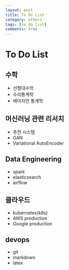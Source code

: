 ```yaml
---
layout: post
title: To Do List
category: others
tags: [to_do_list]
comments: true
---
```


# To Do List
## 수학
- 선형대수학
- 수리통계학
- 베이지안 통계학

## 머신러닝 관련 리서치
- 추천 시스템
- GAN
- Variational AutoEncoder

## Data Engineering
- spark
- elasticsearch
- airflow

## 클라우드
- kubernetes(k8s)
- AWS production
- Google production  

## devops
- git
- markdown
- latex